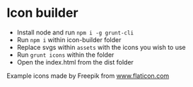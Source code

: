 # Icon builder

* Install node and run `npm i -g grunt-cli`
* Run `npm i` within icon-builder folder
* Replace svgs within `assets` with the icons you wish to use
* Run `grunt icons` within the folder
* Open the index.html from the dist folder

Example icons made by Freepik from www.flaticon.com
